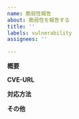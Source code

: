 ```yaml
---
name: 脆弱性報告
about: 脆弱性を報告する
title: ''
labels: vulnerability
assignees: ''

---
```


**概要**

**CVE-URL**

**対応方法**

**その他**
